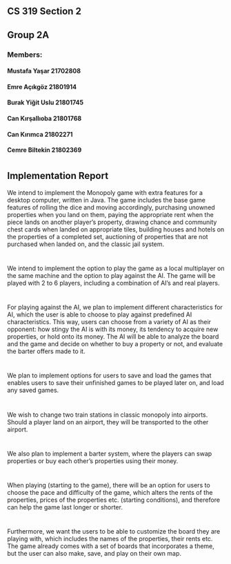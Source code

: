 ## CS 319 Section 2
## Group 2A
### Members:
#### Mustafa Yaşar 21702808
#### Emre Açıkgöz 21801914
#### Burak Yiğit Uslu 21801745
#### Can Kırşallıoba 21801768
#### Can Kırımca 21802271
#### Cemre Biltekin 21802369

# 

## Implementation Report

  We intend to implement the Monopoly game with extra features for a desktop computer, written in
Java. The game includes the base game features of rolling the dice and moving accordingly, purchasing
unowned properties when you land on them, paying the appropriate rent when the piece lands on another
player’s property, drawing chance and community chest cards when landed on appropriate tiles, building
houses and hotels on the properties of a completed set, auctioning of properties that are not purchased when
landed on, and the classic jail system.
#
  We intend to implement the option to play the game as a local multiplayer on the same machine
and the option to play against the AI. The game will be played with 2 to 6 players, including a combination
of AI’s and real players.
#
For playing against the AI, we plan to implement different characteristics for AI, which the user is
able to choose to play against predefined AI characteristics. This way, users can choose from a variety of
AI as their opponent: how stingy the AI is with its money, its tendency to acquire new properties, or hold
onto its money. The AI will be able to analyze the board and the game and decide on whether to buy a
property or not, and evaluate the barter offers made to it.
#
  We plan to implement options for users to save and load the games that enables users to save their
unfinished games to be played later on, and load any saved games.
 #
  We wish to change two train stations in classic monopoly into airports. Should a player land on an
airport, they will be transported to the other airport.
  #
  We also plan to implement a barter system, where the players can swap properties or buy each
other’s properties using their money.
  #
  When playing (starting to the game), there will be an option for users to choose the pace and
difficulty of the game, which alters the rents of the properties, prices of the properties etc. (starting
conditions), and therefore can help the game last longer or shorter.
  #
  Furthermore, we want the users to be able to customize the board they are playing with, which
includes the names of the properties, their rents etc. The game already comes with a set of boards that
incorporates a theme, but the user can also make, save, and play on their own map.
